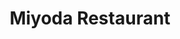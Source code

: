 ---
layout: place
title: "Miyoda Restaurant"
permalink: /california/redondo-beach/miyoda-restaurant.html
stateAbbr: CA
stateName: California
cityName: Redondo Beach
seo:
  name: "Miyoda Restaurant"
  type: Restaurant
  links: https://www.miyodajapanese.com/
description: "Sushi & hearty Japanese fare served in an upbeat, strip-mall setting with simple decor. Miyoda Restaurant serves delicious sushi in Redondo Beach, California. Try fresh Japanese dishes for a great dining experience. Available for takeout, delivery, lunch, and dinner."
place_id: ChIJiQp9AZq0woARgxBLNifYHT0
photos:
  - name: >-
      places/ChIJiQp9AZq0woARgxBLNifYHT0/photos/AeeoHcLoSha6oPgDgisvO1Gstmbq629pU_oIpbAFOudr4IXRySiWeq7Pw5Igi37TCxxzDDrao4U8YXtq5qrg3j4cD3M16D5tRQZajxTmi7FXVMGuwEOc1EbUo-vJCbc86agidFrDvRs1JTkkhJWNTc3bPXwYq0wlVLqZbBB5LjTJkASnr9aLphqBYHVxEh7xqcfq2iYQO1dItk5-7hz0IfEvd8VKyZV2bChcQGwrUYTaGEAQSYwZFQF-ogd_hZDiN_0Ofs5bjsp28Klu1waAPaCi-1RyZPKWwULvoZPqnjoC9FQHAnA9kHZP4-ZeVTGJbARH1B3uqtDj9NaDwI9W-p1W4EBRCu9pa9JDPVGy215DALy9M9JlwIXkmaAjjm9L9dm5eZcCQz1cl39oPHlTbHDnnRrMMHv45GqIM4aWcVMS9Rw
    widthPx: 4032
    heightPx: 3024
    authorAttributions:
      - displayName: Karly S
        uri: https://maps.google.com/maps/contrib/117332549042307750756
        photoUri: >-
          https://lh3.googleusercontent.com/a-/ALV-UjXCjoANoauNxpNz8mfDFFnyRLNXf-xBHuE_oZ0yGHe20wUZutnJPQ=s100-p-k-no-mo
    flagContentUri: >-
      https://www.google.com/local/imagery/report/?cb_client=maps_api_places.places_api&image_key=!1e10!2sCIHM0ogKEICAgID4sLyNdg&hl=en-US
    googleMapsUri: >-
      https://www.google.com/maps/place//data=!3m4!1e2!3m2!1sCIHM0ogKEICAgID4sLyNdg!2e10!4m2!3m1!1s0x80c2b49a017d0a89:0x3d1dd827364b1083
  - name: >-
      places/ChIJiQp9AZq0woARgxBLNifYHT0/photos/AeeoHcLXMWXUcySvCLDZPXQ6a1txZx1THoFjymKRvMKHQgc0aKyy-U1gQmrTYZ1UWQ4DuBEuhUxmr3tjijFtKfdsoPx7JUymiHtJIcJPjJNvREiZiZ3Vkje62oBRxaB7ZkGAMsyX8-cdjmhOrBIPNXL6m3xUdamcxcLL2FFzfpAs7G47egZAXtTjtlIJlVBBtC6usP-hCt0-cFRv0g3tuvu2o-36ivhpgM4cSmrMfGQhqPbulEi0aOnc9MvfUDWqT4xIl1Km49BlMLt22DQdJmhxtQMex9noJ6hYw9Kev7IEy40SZA
    widthPx: 4032
    heightPx: 2268
    authorAttributions:
      - displayName: Bistro Miyoda & Sushi Ichiriki
        uri: https://maps.google.com/maps/contrib/103309784244060408979
        photoUri: >-
          https://lh3.googleusercontent.com/a/ACg8ocJVkuAJoEKXvey38VECQEownQrTorUVd2I2XhoySYQvjx5qJA=s100-p-k-no-mo
    flagContentUri: >-
      https://www.google.com/local/imagery/report/?cb_client=maps_api_places.places_api&image_key=!1e10!2sAF1QipPOwVT6JI8W8mkvvnKfVNYwK8YRQeym4pxUttjd&hl=en-US
    googleMapsUri: >-
      https://www.google.com/maps/place//data=!3m4!1e2!3m2!1sAF1QipPOwVT6JI8W8mkvvnKfVNYwK8YRQeym4pxUttjd!2e10!4m2!3m1!1s0x80c2b49a017d0a89:0x3d1dd827364b1083
  - name: >-
      places/ChIJiQp9AZq0woARgxBLNifYHT0/photos/AeeoHcJNfvA-3ad5r2Vb18f4apKysfQT9j3JqAaajYQTtN5o-zUBxsIID_5jSGEKGtG_3afYymwF9tBlOA1j626Wq39juCkNZpvvz8MQNlkjHaFihBjAuwXJYRRp7s71geArAJD94PPihhSJZKzlVrXEzatXvsCkK2z7FRWK1GEM79AiP_OOV4j2ujPXusIvw-C6toIMmXd36tEERY6Vpudrd10srXvnQRhhxgmjP6rAQdcjtnApDYlKV-Z_jcngmAS_6zbmhUbkWvDqSLjEoKzFR3xpZ3yMicQV33RvRQfBZzPDsuCF5unICVLiBi6bvMJMDlHwy5eYefoOC8IBoB0QzpKNn25wJLqcVESjlaUpNNsQQoZy2V3xRDOnTl3O0GV5B01ReaT1uUezuxwxkRZNNQmx3swB8IMOAEeaVh-a81lCIw
    widthPx: 4032
    heightPx: 3024
    authorAttributions:
      - displayName: bobo fung
        uri: https://maps.google.com/maps/contrib/109205453402944849793
        photoUri: >-
          https://lh3.googleusercontent.com/a-/ALV-UjWA9g4jcBt8rIrNYxrtGIIA9YF6uqDpL1vfHy-7-MYThpaxmG8o=s100-p-k-no-mo
    flagContentUri: >-
      https://www.google.com/local/imagery/report/?cb_client=maps_api_places.places_api&image_key=!1e10!2sCIHM0ogKEICAgIDrzdqqMg&hl=en-US
    googleMapsUri: >-
      https://www.google.com/maps/place//data=!3m4!1e2!3m2!1sCIHM0ogKEICAgIDrzdqqMg!2e10!4m2!3m1!1s0x80c2b49a017d0a89:0x3d1dd827364b1083
  - name: >-
      places/ChIJiQp9AZq0woARgxBLNifYHT0/photos/AeeoHcKnT-QhVy74h2i7bw0-we0bynY6MrdaJUaU2xU9-EPLCAJMfSzDRx2jUI819zcdrfx-0L497dyo6gUIPupvLTacHJTFyFdV14SEmAu0SKm0trNRxbBimKXntZFotsefu6-D1SocjSuOf055xLlcU-vOarQQ5cOvT6I2_CeyYqCdiCYWS-J2ZFbs_2ZAZcdbJkY5OX2bV0fse6HppoKDV7RXsthh7X09LJ0F4B2FpcnMZdnFwxY-B-J7TcJlbOrnaHg04LosQiFK25sgr73EmLQyRL14GJ6pFjrOIIlOAyhgcAqQJxtb5P_UXKMp68XjJwlgCHYVoLnepWLFy7dFWBAMyv6fuIL0gpvyMMBLkyTyPW-q84g3UOWJ3jdLOvOheOOq_XrPTDpvzHs1bcCOUFemC1O2Pb3e5bZPps-L45J6cDac
    widthPx: 4032
    heightPx: 3024
    authorAttributions:
      - displayName: Justin Son
        uri: https://maps.google.com/maps/contrib/103608512738365406594
        photoUri: >-
          https://lh3.googleusercontent.com/a-/ALV-UjW30BrTZXFiXuyZ6ogiTIWD8ShsQDa8XYlz2uRADHrUMFZ0J5z6gg=s100-p-k-no-mo
    flagContentUri: >-
      https://www.google.com/local/imagery/report/?cb_client=maps_api_places.places_api&image_key=!1e10!2sCIHM0ogKEICAgICzwKXOrQE&hl=en-US
    googleMapsUri: >-
      https://www.google.com/maps/place//data=!3m4!1e2!3m2!1sCIHM0ogKEICAgICzwKXOrQE!2e10!4m2!3m1!1s0x80c2b49a017d0a89:0x3d1dd827364b1083
  - name: >-
      places/ChIJiQp9AZq0woARgxBLNifYHT0/photos/AeeoHcLXSpuROrftjb6KZl6ooPHtQPRXX5cR4RE-lON0LuE37uCq4N62uUMYjhg9RVW20kFcKXdybbqZzmTD1rwaTWYsVFgkUUEwc0qdfTu_iKkvrxAwbHYZ8GyrwK8G4BlWdShnUAEKvxppQDi0EVdN5s1tsHJLJSP3QgkjM5vdi3ZrYgMFNpZCcTVgCJVc-vxtnrMJ-MQ8WKtfvidqif1g_HCk_jiUC4CAnvAwnwFYicR4-rUF_xo-FoHd7CV8KAVQFeUGv6fEL-grMnqEZznGTzxe8qtyel39sAbOlB3DsOX33t8j3nTd2FWhkJSSqR5aIDZ25jjTGBeSb5sItmHNdsD0GzDDZKOSItR_sCZtm64iboXCWvAZi8NFZMTaO1uV_Eww78Z3QfU61PueHqqox-5W6s1pO97nX2AlLDO7NhHLIw
    widthPx: 3024
    heightPx: 4032
    authorAttributions:
      - displayName: Addy Alkhatib
        uri: https://maps.google.com/maps/contrib/116976916181459776580
        photoUri: >-
          https://lh3.googleusercontent.com/a-/ALV-UjUDwnvucIHtFUiWKsfWNaqbgoweJ_yE0xHviyUPisclLqSzPj6y=s100-p-k-no-mo
    flagContentUri: >-
      https://www.google.com/local/imagery/report/?cb_client=maps_api_places.places_api&image_key=!1e10!2sCIHM0ogKEICAgIDO4OOvRw&hl=en-US
    googleMapsUri: >-
      https://www.google.com/maps/place//data=!3m4!1e2!3m2!1sCIHM0ogKEICAgIDO4OOvRw!2e10!4m2!3m1!1s0x80c2b49a017d0a89:0x3d1dd827364b1083
  - name: >-
      places/ChIJiQp9AZq0woARgxBLNifYHT0/photos/AeeoHcJqyMxEkO1bNUj9EB-XzSwhVcE3FJeBgXCeTbBI--Q1AvYzi0D3b7IuZrM-jqwFje4kjbKkNMBpctkmgzIcDiNfRgfOnVe2vl_kUkIxUL_eU8GL7Jny1KSK93ker7PZWb__VP4GZNBjp9-GvAikWf5iB-10IzEeeFaj0OO4JvyFs3GtGwe3steoocgSwOAxTlnp8ow5O4Mw0TvfM_JIU7tNrJuH5nlVcoKiLWAFBgpuDrJNpEqo7Y8r9-dOyzUgnQ8RByrNHkmbu9p3jqlfSKu4QgUk9ACSeFr6pxZuPerrAwWzubpijvb2kaB8iVB_CdUr3z3uOf4rwQaN0rg5W0h1cUWT5H1SMw7cvnbmr5nyIzLUHdvzbtW-ewJEUbIhpC6o0jVIhbpZ9zF8prmz9HdPVjfYv_GvX8c6R5H_eVk
    widthPx: 3000
    heightPx: 4000
    authorAttributions:
      - displayName: Scott Morrison
        uri: https://maps.google.com/maps/contrib/117403122272584949374
        photoUri: >-
          https://lh3.googleusercontent.com/a-/ALV-UjXUUOHaGlc9eFRsSZPeILyQkjRW60E8c4URfPX2hB_MVW78IaiogA=s100-p-k-no-mo
    flagContentUri: >-
      https://www.google.com/local/imagery/report/?cb_client=maps_api_places.places_api&image_key=!1e10!2sCIHM0ogKEICAgIClto74KA&hl=en-US
    googleMapsUri: >-
      https://www.google.com/maps/place//data=!3m4!1e2!3m2!1sCIHM0ogKEICAgIClto74KA!2e10!4m2!3m1!1s0x80c2b49a017d0a89:0x3d1dd827364b1083
  - name: >-
      places/ChIJiQp9AZq0woARgxBLNifYHT0/photos/AeeoHcLj1crsHAh5lMmmchOML4_nVgfmYC5IUgxkk6PGdG6iPjc_XYOt-FbFfC7nliwj8fHqlutkgOCBzOqiiQ1XmlEpODU9tK2OspkxlvjR7b8E9yyj1hdNsTYZWLJ8znFL7mXg8pDSKFUP6QRn_rpAuFA0mMMkizkgDk5Stvg0g5d4cGmxlfwsxsFmHuTyrjLyWsmtHKE5b3DRsDiRELqPwykXpDJkWEjpq8D0HAaG2zeLo1LeN3PjcfsAQSNcRFa5t3a9Vy9pjb8iD4KlzbPcYyNE5qQNjVK_Jh6-VBjPjwrhUASb0wvNlO0gBqAGx7eU8OHFpuODdEBQHvNRJgAejr1vQXQJtumyMBurK0n8aLPG1hqH686rUdamEhzoIkjoLUsCwQvj3GBJHi52jZ5Iu0nqv7WIfSXEv716HCONyLpJ6g
    widthPx: 3024
    heightPx: 4032
    authorAttributions:
      - displayName: M A S
        uri: https://maps.google.com/maps/contrib/116841891464563933682
        photoUri: >-
          https://lh3.googleusercontent.com/a-/ALV-UjVGPp36TPvev5XJaeBZw41Yt1bFadm0bPQMX8Jx-hdCORkRSi-0zQ=s100-p-k-no-mo
    flagContentUri: >-
      https://www.google.com/local/imagery/report/?cb_client=maps_api_places.places_api&image_key=!1e10!2sCIHM0ogKEICAgIDdxMfdUQ&hl=en-US
    googleMapsUri: >-
      https://www.google.com/maps/place//data=!3m4!1e2!3m2!1sCIHM0ogKEICAgIDdxMfdUQ!2e10!4m2!3m1!1s0x80c2b49a017d0a89:0x3d1dd827364b1083
  - name: >-
      places/ChIJiQp9AZq0woARgxBLNifYHT0/photos/AeeoHcJHWQJv8dozX0lvs5VbobJ8dwGt-PhCXTGghg_X0-iZPpLPNqMpuFejwa7r-NOVJAVTsOzscklytKVB12BXDjbr19o2YaSTUhlVaMz1fvyDYJ6baehGO1bZ5IX_2ki_Ht6F8s9dz0EezcxBgB_88ShNMP5Q1_50YO8sCoahbOIfMAXsGs9GnOumeL6dSKlXSDFRq3-97NRXBVH2glcR5DdMcn2-RaAn-rY8ZtU_Qj1sFQ5KwwPUEGMC6RkGSD7fo7wf7ohUZnn5bEEvVvb77ac6oC5-ZdjLnTAreTvpf4orWy_NLjAEz2az6SdV8j0BZHEW0uI6WgIN4zdx06S21Rw75K16tfawa5Dt-KSGBvapH7PI35LaO3N1f0CNRGG6cAjPzGzs8t_xSbOs1uCa0FaxAC0MTsh1kxh7OVpkuFsxRg
    widthPx: 3024
    heightPx: 4032
    authorAttributions:
      - displayName: bobo fung
        uri: https://maps.google.com/maps/contrib/109205453402944849793
        photoUri: >-
          https://lh3.googleusercontent.com/a-/ALV-UjWA9g4jcBt8rIrNYxrtGIIA9YF6uqDpL1vfHy-7-MYThpaxmG8o=s100-p-k-no-mo
    flagContentUri: >-
      https://www.google.com/local/imagery/report/?cb_client=maps_api_places.places_api&image_key=!1e10!2sCIHM0ogKEICAgIDrzdqqUg&hl=en-US
    googleMapsUri: >-
      https://www.google.com/maps/place//data=!3m4!1e2!3m2!1sCIHM0ogKEICAgIDrzdqqUg!2e10!4m2!3m1!1s0x80c2b49a017d0a89:0x3d1dd827364b1083
  - name: >-
      places/ChIJiQp9AZq0woARgxBLNifYHT0/photos/AeeoHcIX8MWJqdrTWoOHPPcY6dWdDTkETxuQlVWrQUAUkz-06Q9qqMJ2Nl6mB0Htby5cj1WzuVldIDWaP-iEBmqUCb8F2SDhsj5tkBRXC6to3Cz2OiUw2WwmSG-IYw9NiICHN-xYvrgCJHrEQRuz5MIbjsueRdf8tJ6FX3I8b8HEPkt9fby8OWhZVv1wnvY1q583EECft2S39DzekIASR3hQK-2DLbYAAFNo2MR0RbC9tZQ_Nzqq4l5vhN_1KXT4P2M7OOnKq_JG6Ill3FX9TRB9-y9Ou8mqO9y7BL27WOyw_6bAL5BL1wcPO7XJzZIKS5kiMfrS8jjNswiKCdjPe40hwDbbOlCZ-lBTjLOrv1EUj1VJAJVpzwgVt1nVAI9tygpKMr7dDuu4C8ZaqOQkDeIg42ltr_nEikb3_Isbt6WRT5xDzQ
    widthPx: 4032
    heightPx: 3024
    authorAttributions:
      - displayName: Kian N.
        uri: https://maps.google.com/maps/contrib/110352041971644110619
        photoUri: >-
          https://lh3.googleusercontent.com/a-/ALV-UjUg2DZ3id2ObjuDxhRdq4MoRM62xz-AGXlmKl1lCjvJ8-xgfRg=s100-p-k-no-mo
    flagContentUri: >-
      https://www.google.com/local/imagery/report/?cb_client=maps_api_places.places_api&image_key=!1e10!2sCIHM0ogKEICAgICu986ZUA&hl=en-US
    googleMapsUri: >-
      https://www.google.com/maps/place//data=!3m4!1e2!3m2!1sCIHM0ogKEICAgICu986ZUA!2e10!4m2!3m1!1s0x80c2b49a017d0a89:0x3d1dd827364b1083
  - name: >-
      places/ChIJiQp9AZq0woARgxBLNifYHT0/photos/AeeoHcKqwR4gHwlEa1Zf7c5VtojSWRivU81w7zvTtbh-KTwPVfJjWZ_cif7mVGY9YS1T6ovBxNzOiX1Bmc31JYTUyxwXJ1IL2CbbTRXMAQA4Hsgcrc-DAQ4VDl3aBu5Z6PFqbVrl8ndlDBpIVstNoKsMS6A-pC6OLlTharu8ifTXKqEcaj9FYj--qAXw1iEb6UxVpDiSdVm4LuZqZPYQUW_YfocQ8Utk_FO4wUow7IJkT9IpJenR0FHHG1pR9LI1zxycGBYaQj0R9yXSknflJz0CneDVKz6FMVCoF5Z5fQXbFBjDXnXykVoaxJ36rMaJnDhUzLiX4pxWx5t9rxjfWgSdCeVZxtnG40mYeFAuxC3UFlZ8lBI_ZsOiCini71LQXTHf0e-R7ArBQcbyB4r_C97WuYkvHWX4zoQRWrDQxHVJAmG8uA
    widthPx: 4032
    heightPx: 3024
    authorAttributions:
      - displayName: Alex Smith
        uri: https://maps.google.com/maps/contrib/106057731801714705207
        photoUri: >-
          https://lh3.googleusercontent.com/a-/ALV-UjVWoBYc72tllqNzJ93CPngXph8dKsK50ZybcCQvaQLnYkTh2r2KJQ=s100-p-k-no-mo
    flagContentUri: >-
      https://www.google.com/local/imagery/report/?cb_client=maps_api_places.places_api&image_key=!1e10!2sCIHM0ogKEICAgICk1M3kJQ&hl=en-US
    googleMapsUri: >-
      https://www.google.com/maps/place//data=!3m4!1e2!3m2!1sCIHM0ogKEICAgICk1M3kJQ!2e10!4m2!3m1!1s0x80c2b49a017d0a89:0x3d1dd827364b1083
address: 1220 Beryl St, Redondo Beach, CA 90277, USA
street: 1220 Beryl St
city: Redondo Beach
state: CA
zip: '90277'
country: USA
neighborhood: South Redondo
latitude: '33.854120'
longitude: '-118.379717'
accessibility_options:
  wheelchairAccessibleParking: true
  wheelchairAccessibleEntrance: true
  wheelchairAccessibleRestroom: true
  wheelchairAccessibleSeating: true
business_status: OPERATIONAL
name: Miyoda Restaurant
google_maps_links:
  directionsUri: >-
    https://www.google.com/maps/dir//''/data=!4m7!4m6!1m1!4e2!1m2!1m1!1s0x80c2b49a017d0a89:0x3d1dd827364b1083!3e0
  placeUri: https://maps.google.com/?cid=4403913673564426371
  writeAReviewUri: >-
    https://www.google.com/maps/place//data=!4m3!3m2!1s0x80c2b49a017d0a89:0x3d1dd827364b1083!12e1
  reviewsUri: >-
    https://www.google.com/maps/place//data=!4m4!3m3!1s0x80c2b49a017d0a89:0x3d1dd827364b1083!9m1!1b1
  photosUri: >-
    https://www.google.com/maps/place//data=!4m3!3m2!1s0x80c2b49a017d0a89:0x3d1dd827364b1083!10e5
primary_type: Japanese Restaurant
opening_hours:
  regular: null
  current: null
secondary_opening_hours:
  regular:
    weekdayDescriptions: null
    type: null
  current:
    weekdayDescriptions: null
    type: null
phone: (310) 376-1081
price_level: PRICE_LEVEL_MODERATE
price_range: null
rating: '4.6'
rating_count: 248
website: https://www.miyodajapanese.com/
reviews:
  - name: >-
      places/ChIJiQp9AZq0woARgxBLNifYHT0/reviews/ChZDSUhNMG9nS0VJQ0FnSUN6d0tYT1RREAE
    relativePublishTimeDescription: 10 months ago
    rating: 5
    text:
      text: >-
        Small but wonderful place to eat! Outstanding food and the prices were
        very reasonable. Very friendly service! Loved the sushi and the dinner
        box!
      languageCode: en
    originalText:
      text: >-
        Small but wonderful place to eat! Outstanding food and the prices were
        very reasonable. Very friendly service! Loved the sushi and the dinner
        box!
      languageCode: en
    authorAttribution:
      displayName: Justin Son
      uri: https://www.google.com/maps/contrib/103608512738365406594/reviews
      photoUri: >-
        https://lh3.googleusercontent.com/a-/ALV-UjW30BrTZXFiXuyZ6ogiTIWD8ShsQDa8XYlz2uRADHrUMFZ0J5z6gg=s128-c0x00000000-cc-rp-mo-ba4
    publishTime: '2024-05-29T18:56:09.069735Z'
    flagContentUri: >-
      https://www.google.com/local/review/rap/report?postId=ChZDSUhNMG9nS0VJQ0FnSUN6d0tYT1RREAE&d=17924085&t=1
    googleMapsUri: >-
      https://www.google.com/maps/reviews/data=!4m6!14m5!1m4!2m3!1sChZDSUhNMG9nS0VJQ0FnSUN6d0tYT1RREAE!2m1!1s0x80c2b49a017d0a89:0x3d1dd827364b1083
  - name: >-
      places/ChIJiQp9AZq0woARgxBLNifYHT0/reviews/ChdDSUhNMG9nS0VJQ0FnSUN1OTg2WndBRRAB
    relativePublishTimeDescription: 2 years ago
    rating: 5
    text:
      text: >-
        Awesome! This place has different types of sushi that I have never had
        anywhere else. Not sure if this means the sushi is not very very
        original or not, but definitely the new types of roll (like sushi pizza
        and peacock roll) are amazing!! Definitely will go back here again.
      languageCode: en
    originalText:
      text: >-
        Awesome! This place has different types of sushi that I have never had
        anywhere else. Not sure if this means the sushi is not very very
        original or not, but definitely the new types of roll (like sushi pizza
        and peacock roll) are amazing!! Definitely will go back here again.
      languageCode: en
    authorAttribution:
      displayName: Kian N.
      uri: https://www.google.com/maps/contrib/110352041971644110619/reviews
      photoUri: >-
        https://lh3.googleusercontent.com/a-/ALV-UjUg2DZ3id2ObjuDxhRdq4MoRM62xz-AGXlmKl1lCjvJ8-xgfRg=s128-c0x00000000-cc-rp-mo-ba5
    publishTime: '2022-08-08T21:35:46.633230Z'
    flagContentUri: >-
      https://www.google.com/local/review/rap/report?postId=ChdDSUhNMG9nS0VJQ0FnSUN1OTg2WndBRRAB&d=17924085&t=1
    googleMapsUri: >-
      https://www.google.com/maps/reviews/data=!4m6!14m5!1m4!2m3!1sChdDSUhNMG9nS0VJQ0FnSUN1OTg2WndBRRAB!2m1!1s0x80c2b49a017d0a89:0x3d1dd827364b1083
  - name: >-
      places/ChIJiQp9AZq0woARgxBLNifYHT0/reviews/ChZDSUhNMG9nS0VJQ0FnSUR1aGNxQWNnEAE
    relativePublishTimeDescription: 2 years ago
    rating: 5
    text:
      text: >-
        Amazing service food and quickly! In my experience I didn’t have to wait
        for a table I came alone but when I did there was plenty of open seats
        for parties of 4. The waitresses are hard working and very nice! The
        chefs know what they are doing and the cuts and quality is great!
      languageCode: en
    originalText:
      text: >-
        Amazing service food and quickly! In my experience I didn’t have to wait
        for a table I came alone but when I did there was plenty of open seats
        for parties of 4. The waitresses are hard working and very nice! The
        chefs know what they are doing and the cuts and quality is great!
      languageCode: en
    authorAttribution:
      displayName: Jane D
      uri: https://www.google.com/maps/contrib/111299187149779777460/reviews
      photoUri: >-
        https://lh3.googleusercontent.com/a-/ALV-UjU9vOjKRgfbpdEikqVpYt73IeiKPd0QswMUCYkFp0zvNAU6QsCV=s128-c0x00000000-cc-rp-mo-ba3
    publishTime: '2022-08-25T02:14:08.136425Z'
    flagContentUri: >-
      https://www.google.com/local/review/rap/report?postId=ChZDSUhNMG9nS0VJQ0FnSUR1aGNxQWNnEAE&d=17924085&t=1
    googleMapsUri: >-
      https://www.google.com/maps/reviews/data=!4m6!14m5!1m4!2m3!1sChZDSUhNMG9nS0VJQ0FnSUR1aGNxQWNnEAE!2m1!1s0x80c2b49a017d0a89:0x3d1dd827364b1083
  - name: >-
      places/ChIJiQp9AZq0woARgxBLNifYHT0/reviews/ChdDSUhNMG9nS0VJQ0FnSURkeE1mZG9RRRAB
    relativePublishTimeDescription: a year ago
    rating: 5
    text:
      text: >-
        Been here twice for dinner and once for lunch within a few weeks.

        Lunch specials are a bargain.

        For dinner, am a fan of their:

        Hybrid Roll

        Shogun Warrior Roll


        Seared Ono Roll was just okay, probably won’t order again; not bad but
        not as wonderful as I had hoped.

        Not a fan of their crab rolls—too much mayonnaise for my taste.
      languageCode: en
    originalText:
      text: >-
        Been here twice for dinner and once for lunch within a few weeks.

        Lunch specials are a bargain.

        For dinner, am a fan of their:

        Hybrid Roll

        Shogun Warrior Roll


        Seared Ono Roll was just okay, probably won’t order again; not bad but
        not as wonderful as I had hoped.

        Not a fan of their crab rolls—too much mayonnaise for my taste.
      languageCode: en
    authorAttribution:
      displayName: M A S
      uri: https://www.google.com/maps/contrib/116841891464563933682/reviews
      photoUri: >-
        https://lh3.googleusercontent.com/a-/ALV-UjVGPp36TPvev5XJaeBZw41Yt1bFadm0bPQMX8Jx-hdCORkRSi-0zQ=s128-c0x00000000-cc-rp-mo-ba6
    publishTime: '2024-02-21T02:15:56.467024Z'
    flagContentUri: >-
      https://www.google.com/local/review/rap/report?postId=ChdDSUhNMG9nS0VJQ0FnSURkeE1mZG9RRRAB&d=17924085&t=1
    googleMapsUri: >-
      https://www.google.com/maps/reviews/data=!4m6!14m5!1m4!2m3!1sChdDSUhNMG9nS0VJQ0FnSURkeE1mZG9RRRAB!2m1!1s0x80c2b49a017d0a89:0x3d1dd827364b1083
  - name: >-
      places/ChIJiQp9AZq0woARgxBLNifYHT0/reviews/ChdDSUhNMG9nS0VJQ0FnSUNPc0tmbzlnRRAB
    relativePublishTimeDescription: 2 years ago
    rating: 5
    text:
      text: >-
        We had the best sushi and sashimi order at this place. The blue fin tuna
        and yellow tail belly were the best. In addition, we tried the shrimp
        boat and pink scallop which we hadn't tried before and they were
        outstanding. This place is number 1 and we will be coming back soon!
      languageCode: en
    originalText:
      text: >-
        We had the best sushi and sashimi order at this place. The blue fin tuna
        and yellow tail belly were the best. In addition, we tried the shrimp
        boat and pink scallop which we hadn't tried before and they were
        outstanding. This place is number 1 and we will be coming back soon!
      languageCode: en
    authorAttribution:
      displayName: Addy Alkhatib
      uri: https://www.google.com/maps/contrib/116976916181459776580/reviews
      photoUri: >-
        https://lh3.googleusercontent.com/a-/ALV-UjUDwnvucIHtFUiWKsfWNaqbgoweJ_yE0xHviyUPisclLqSzPj6y=s128-c0x00000000-cc-rp-mo-ba4
    publishTime: '2022-06-25T01:12:20.213084Z'
    flagContentUri: >-
      https://www.google.com/local/review/rap/report?postId=ChdDSUhNMG9nS0VJQ0FnSUNPc0tmbzlnRRAB&d=17924085&t=1
    googleMapsUri: >-
      https://www.google.com/maps/reviews/data=!4m6!14m5!1m4!2m3!1sChdDSUhNMG9nS0VJQ0FnSUNPc0tmbzlnRRAB!2m1!1s0x80c2b49a017d0a89:0x3d1dd827364b1083
parking_options:
  freeParkingLot: true
  freeStreetParking: true
payment_options:
  acceptsCreditCards: true
  acceptsDebitCards: true
  acceptsCashOnly: false
allow_dogs: null
curbside_pickup: true
delivery: true
dine_in: true
good_for_children: true
good_for_groups: true
good_for_sports: false
live_music: false
menu_for_children: false
outdoor_seating: false
reservable: true
restroom: true
serves_beer: true
serves_breakfast: false
serves_brunch: false
serves_cocktails: null
serves_coffee: null
serves_dinner: true
serves_dessert: true
serves_lunch: true
serves_vegetarian_food: true
serves_wine: true
takeout: true
summary: >-
  Sushi & hearty Japanese fare served in an upbeat, strip-mall setting with
  simple decor.

---